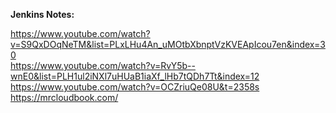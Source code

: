 <b>Jenkins Notes:</b> <br/>

https://www.youtube.com/watch?v=S9QxDOqNeTM&list=PLxLHu4An_uMOtbXbnptVzKVEApIcou7en&index=30 <br/>
https://www.youtube.com/watch?v=RvY5b--wnE0&list=PLH1ul2iNXl7uHUaB1iaXf_lHb7tQDh7Tt&index=12  <br/>
https://www.youtube.com/watch?v=OCZriuQe08U&t=2358s  <br/>
https://mrcloudbook.com/
